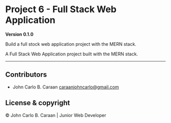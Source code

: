 # Project 6 - Full Stack Web Application

**Version 0.1.0**

Build a full stock web application project with the MERN stack.

A Full Stack Web Application project built with the MERN stack.

---

## Contributors

- John Carlo B. Caraan <caraanjohncarlo@gmail.com>

## License & copyright

&copy; John Carlo B. Caraan | Junior Web Developer
